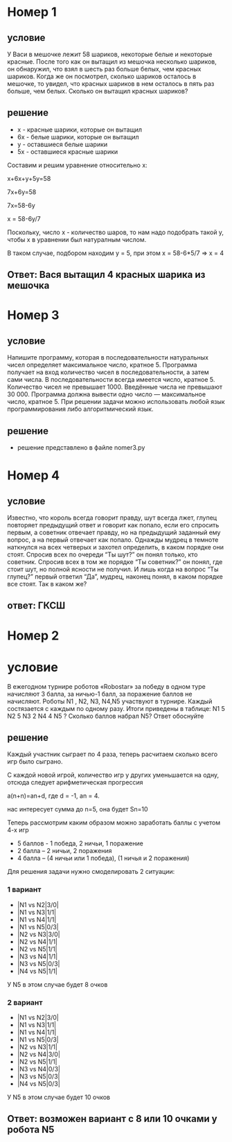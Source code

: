 # Номер 1
## условие
У Васи в мешочке лежит 58 шариков, некоторые белые и некоторые
красные. После того как он вытащил из мешочка несколько шариков, он обнаружил,
что взял в шесть раз больше белых, чем красных шариков. Когда же он посмотрел,
сколько шариков осталось в мешочке, то увидел, что красных шариков в нем
осталось в пять раз больше, чем белых. Сколько он вытащил красных шариков?
## решение
* x - красные шарики, которые он вытащил
* 6x - белые шарики, которые он вытащил
* y - оставшиеся белые шарики
* 5x - оставшиеся красные шарики

Составим и решим уравнение относительно x:

x+6x+y+5y=58

7x+6y=58

7x=58-6y

x = 58-6y/7

Поскольку, число x - количество шаров, то нам надо подобрать такой y, чтобы x в уравнении был натуралным числом.

В таком случае, подбором находим y = 5, при этом x = 58-6*5/7 => x = 4

## Ответ: Вася вытащил 4 красных шарика из мешочка

# Номер 3
## условие
Напишите программу, которая в последовательности натуральных чисел определяет
максимальное число, кратное 5. Программа получает на вход количество чисел в
последовательности, а затем сами числа. В последовательности всегда имеется
число, кратное 5. Количество чисел не превышает 1000. Введённые числа не
превышают 30 000. Программа должна вывести одно число — максимальное число,
кратное 5. При решении задачи можно использовать любой язык
программирования либо алгоритмический язык.
## решение
* решение представлено в файле nomer3.py
# Номер 4
## условие
Известно, что король всегда говорит правду, шут всегда лжет, глупец повторяет
предыдущий ответ и говорит как попало, если его спросить первым, а советник
отвечает правду, но на предыдущий заданный ему вопрос, а на первый отвечает как
попало. Однажды мудрец в темноте наткнулся на всех четверых и захотел
определить, в каком порядке они стоят. Спросив всех по очереди “Ты шут?” он понял
только, кто советник. Спросив всех в том же порядке “Ты советник?” он понял, где
стоит шут, но полной ясности не получил. И лишь когда на вопрос “Ты глупец?”
первый ответил “Да”, мудрец, наконец понял, в каком порядке все стоят. Так в каком
же?
## ответ: ГКСШ
# Номер 2
# условие
В ежегодном турнире роботов «Robostar» за победу в одном туре
начисляют 3 балла, за ничью-1 балл, за поражение баллов не начисляют. Роботы N1
, N2, N3, N4,N5 участвуют в турнире. Каждый состязается с каждым по одному разу.
Итоги приведены в таблице:
N1 5
N2 5
N3 2
N4 4
N5 ?
Сколько баллов набрал N5? Ответ обоснуйте
## решение
Каждый участник сыграет по 4 раза, теперь расчитаем сколько всего игр было сыграно.

С каждой новой игрой, количество игр у других уменьшается на одну, отсюда следует арифметическая прогрессия

a(n+n)=an+d, где d = -1, an = 4.

нас интересует сумма до n=5, она будет Sn=10

Теперь рассмотрим каким образом можно заработать баллы с учетом 4-х игр

* 5 баллов - 1 победа, 2 ничьи, 1 поражение
* 2 балла – 2 ничьи, 2 поражения
* 4 балла – (4 ничьи или 1 победа), (1 ничья и 2 поражения)

Для решения задачи нужно смоделировать 2 ситуации:
### 1 вариант
* |N1 vs N2|3/0|
* |N1 vs N3|1/1|
* |N1 vs N4|1/1|
* |N1 vs N5|0/3|
* |N2 vs N3|3/0|
* |N2 vs N4|1/1|
* |N2 vs N5|1/1|
* |N3 vs N4|1/1|
* |N3 vs N5|0/3|
* |N4 vs N5|1/1|

У N5 в этом случае будет 8 очков
### 2 вариант
* |N1 vs N2|3/0|
* |N1 vs N3|1/1|
* |N1 vs N4|1/1|
* |N1 vs N5|0/3|
* |N2 vs N3|1/1|
* |N2 vs N4|3/0|
* |N2 vs N5|1/1|
* |N3 vs N4|0/3|
* |N3 vs N5|0/3|
* |N4 vs N5|0/3|

У N5 в этом случае будет 10 очков
## Ответ: возможен вариант с 8 или 10 очками у робота N5
